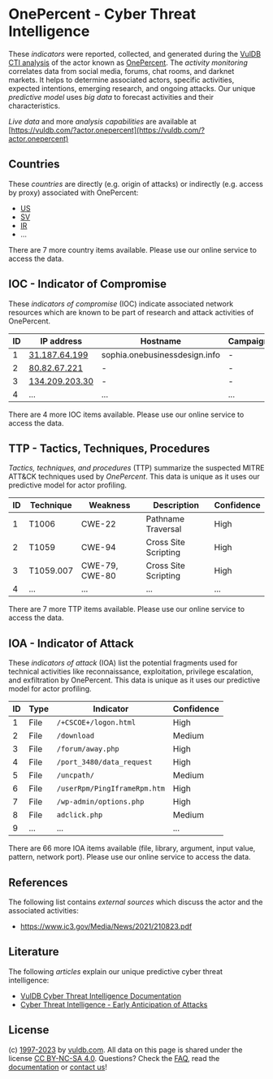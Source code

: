 # OnePercent - Cyber Threat Intelligence

These _indicators_ were reported, collected, and generated during the [VulDB CTI analysis](https://vuldb.com/?kb.cti) of the actor known as [OnePercent](https://vuldb.com/?actor.onepercent). The _activity monitoring_ correlates data from social media, forums, chat rooms, and darknet markets. It helps to determine associated actors, specific activities, expected intentions, emerging research, and ongoing attacks. Our unique _predictive model_ uses _big data_ to forecast activities and their characteristics.

_Live data_ and more _analysis capabilities_ are available at [https://vuldb.com/?actor.onepercent](https://vuldb.com/?actor.onepercent)

## Countries

These _countries_ are directly (e.g. origin of attacks) or indirectly (e.g. access by proxy) associated with OnePercent:

* [US](https://vuldb.com/?country.us)
* [SV](https://vuldb.com/?country.sv)
* [IR](https://vuldb.com/?country.ir)
* ...

There are 7 more country items available. Please use our online service to access the data.

## IOC - Indicator of Compromise

These _indicators of compromise_ (IOC) indicate associated network resources which are known to be part of research and attack activities of OnePercent.

ID | IP address | Hostname | Campaign | Confidence
-- | ---------- | -------- | -------- | ----------
1 | [31.187.64.199](https://vuldb.com/?ip.31.187.64.199) | sophia.onebusinessdesign.info | - | High
2 | [80.82.67.221](https://vuldb.com/?ip.80.82.67.221) | - | - | High
3 | [134.209.203.30](https://vuldb.com/?ip.134.209.203.30) | - | - | High
4 | ... | ... | ... | ...

There are 4 more IOC items available. Please use our online service to access the data.

## TTP - Tactics, Techniques, Procedures

_Tactics, techniques, and procedures_ (TTP) summarize the suspected MITRE ATT&CK techniques used by _OnePercent_. This data is unique as it uses our predictive model for actor profiling.

ID | Technique | Weakness | Description | Confidence
-- | --------- | -------- | ----------- | ----------
1 | T1006 | CWE-22 | Pathname Traversal | High
2 | T1059 | CWE-94 | Cross Site Scripting | High
3 | T1059.007 | CWE-79, CWE-80 | Cross Site Scripting | High
4 | ... | ... | ... | ...

There are 7 more TTP items available. Please use our online service to access the data.

## IOA - Indicator of Attack

These _indicators of attack_ (IOA) list the potential fragments used for technical activities like reconnaissance, exploitation, privilege escalation, and exfiltration by OnePercent. This data is unique as it uses our predictive model for actor profiling.

ID | Type | Indicator | Confidence
-- | ---- | --------- | ----------
1 | File | `/+CSCOE+/logon.html` | High
2 | File | `/download` | Medium
3 | File | `/forum/away.php` | High
4 | File | `/port_3480/data_request` | High
5 | File | `/uncpath/` | Medium
6 | File | `/userRpm/PingIframeRpm.htm` | High
7 | File | `/wp-admin/options.php` | High
8 | File | `adclick.php` | Medium
9 | ... | ... | ...

There are 66 more IOA items available (file, library, argument, input value, pattern, network port). Please use our online service to access the data.

## References

The following list contains _external sources_ which discuss the actor and the associated activities:

* https://www.ic3.gov/Media/News/2021/210823.pdf

## Literature

The following _articles_ explain our unique predictive cyber threat intelligence:

* [VulDB Cyber Threat Intelligence Documentation](https://vuldb.com/?kb.cti)
* [Cyber Threat Intelligence - Early Anticipation of Attacks](https://www.scip.ch/en/?labs.20201022)

## License

(c) [1997-2023](https://vuldb.com/?kb.changelog) by [vuldb.com](https://vuldb.com/?kb.about). All data on this page is shared under the license [CC BY-NC-SA 4.0](https://creativecommons.org/licenses/by-nc-sa/4.0/). Questions? Check the [FAQ](https://vuldb.com/?kb.faq), read the [documentation](https://vuldb.com/?kb) or [contact us](https://vuldb.com/?contact)!
